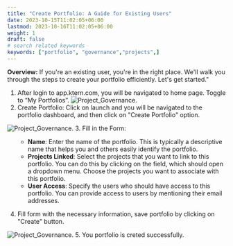 ```yaml
---
title: "Create Portfolio: A Guide for Existing Users"
date: 2023-10-15T11:02:05+06:00
lastmod: 2023-10-16T11:02:05+06:00
weight: 1
draft: false
# search related keywords
keywords: ["portfolio", "governance","projects",]
---
```

**Overview:** 
If you're an existing user, you're in the right place. We'll walk you through the steps to create your portfolio efficiently. Let's get started."

1. After login to app.ktern.com, you will be navigated to home page. Toggle to “My Portfolios”.
![Project_Governance](https://storage.googleapis.com/ktern-public-files/product-documentation/General/home-page.png).
2. Create Portfolio: Click on launch and you will be navigated to the portfolio dashboard, and then click on "Create Portfolio" option.

![Project_Governance](https://storage.googleapis.com/ktern-public-files/product-documentation/General/create.png).
3. Fill in the Form: 
<ol>
    <ul>
        <li><b>Name</b>: Enter the name of the portfolio. This is typically a descriptive name that helps you and others easily identify the portfolio.</li>
        <li><b>Projects Linked</b>: Select the projects that you want to link to this portfolio. You can do this by clicking on the field, which should open a dropdown menu. Choose the projects you want to associate with this portfolio.</li>
        <li><b>User Access</b>: Specify the users who should have access to this portfolio. You can provide access to users by mentioning their email addresses.</li>
    </ul>
</ol>

4. Fill form with the necessary information, save portfolio by clicking on "Create" button.

![Project_Governance](https://storage.googleapis.com/ktern-public-files/product-documentation/General/create-success.png).
5. You portfolio is creted successfully.